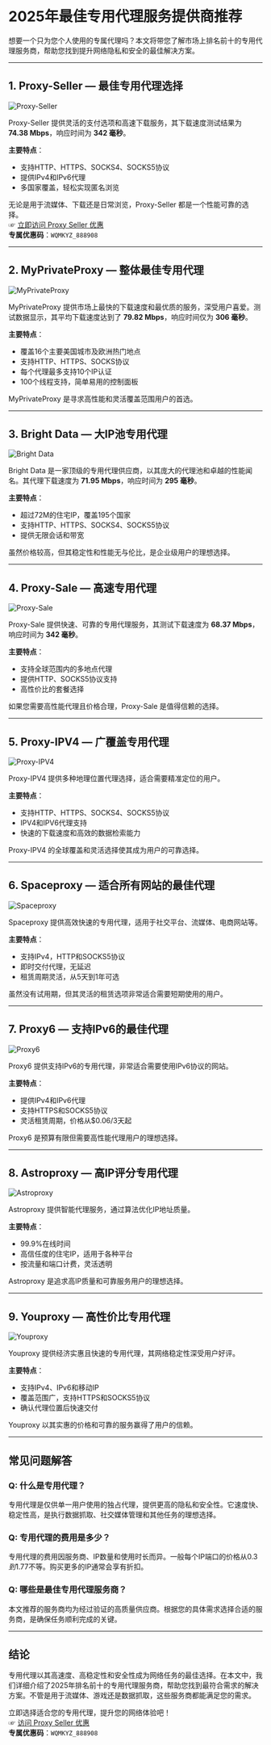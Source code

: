 # 2025年最佳专用代理服务提供商推荐

想要一个只为您个人使用的专属代理吗？本文将带您了解市场上排名前十的专用代理服务商，帮助您找到提升网络隐私和安全的最佳解决方案。

---

## 1. Proxy-Seller — **最佳专用代理选择**

![Proxy-Seller](https://www.linuxhaxor.net/wp-content/uploads/2023/11/Proxy-Seller-%E2%80%94-Best-Alternative-To-MyPrivateProxy.jpg)

Proxy-Seller 提供灵活的支付选项和高速下载服务，其下载速度测试结果为 **74.38 Mbps**，响应时间为 **342 毫秒**。

**主要特点**：
- 支持HTTP、HTTPS、SOCKS4、SOCKS5协议
- 提供IPv4和IPv6代理
- 多国家覆盖，轻松实现匿名浏览

无论是用于流媒体、下载还是日常浏览，Proxy-Seller 都是一个性能可靠的选择。  
☞ [立即访问 Proxy Seller 优惠](https://bit.ly/proxy-seller-coupon)  
**专属优惠码**：`WQMKYZ_888908`

---

## 2. MyPrivateProxy — **整体最佳专用代理**

![MyPrivateProxy](https://www.linuxhaxor.net/wp-content/uploads/2023/11/MyPrivateProxy-%E2%80%94-Overall-Best-Dedicated-Proxy.jpg)

MyPrivateProxy 提供市场上最快的下载速度和最优质的服务，深受用户喜爱。测试数据显示，其平均下载速度达到了 **79.82 Mbps**，响应时间仅为 **306 毫秒**。

**主要特点**：
- 覆盖16个主要美国城市及欧洲热门地点
- 支持HTTP、HTTPS、SOCKS协议
- 每个代理最多支持10个IP认证
- 100个线程支持，简单易用的控制面板

MyPrivateProxy 是寻求高性能和灵活覆盖范围用户的首选。

---

## 3. Bright Data — **大IP池专用代理**

![Bright Data](https://www.linuxhaxor.net/wp-content/uploads/2023/11/Bright-Data-%E2%80%94-Dedicated-Proxy-With-Large-IP-Pool.jpg)

Bright Data 是一家顶级的专用代理供应商，以其庞大的代理池和卓越的性能闻名。其代理下载速度为 **71.95 Mbps**，响应时间为 **295 毫秒**。

**主要特点**：
- 超过72M的住宅IP，覆盖195个国家
- 支持HTTP、HTTPS、SOCKS4、SOCKS5协议
- 提供无限会话和带宽

虽然价格较高，但其稳定性和性能无与伦比，是企业级用户的理想选择。

---

## 4. Proxy-Sale — **高速专用代理**

![Proxy-Sale](https://www.linuxhaxor.net/wp-content/uploads/2023/11/Proxy-Sale-%E2%80%94-High-Speed-Dedicated-Proxy.jpg)

Proxy-Sale 提供快速、可靠的专用代理服务，其测试下载速度为 **68.37 Mbps**，响应时间为 **342 毫秒**。

**主要特点**：
- 支持全球范围内的多地点代理
- 提供HTTP、SOCKS5协议支持
- 高性价比的套餐选择

如果您需要高性能代理且价格合理，Proxy-Sale 是值得信赖的选择。

---

## 5. Proxy-IPV4 — **广覆盖专用代理**

![Proxy-IPV4](https://www.linuxhaxor.net/wp-content/uploads/2023/11/Proxy-IPV4-%E2%80%94-Dedicated-Proxy-With-Good-Location-Coverage.jpg)

Proxy-IPV4 提供多种地理位置代理选择，适合需要精准定位的用户。

**主要特点**：
- 支持HTTP、HTTPS、SOCKS4、SOCKS5协议
- IPV4和IPV6代理支持
- 快速的下载速度和高效的数据检索能力

Proxy-IPV4 的全球覆盖和灵活选择使其成为用户的可靠选择。

---

## 6. Spaceproxy — **适合所有网站的最佳代理**

![Spaceproxy](https://www.linuxhaxor.net/wp-content/uploads/2023/11/Spaceproxy-%E2%80%94-Best-Dedicated-Proxy-For-Any-Site.jpg)

Spaceproxy 提供高效快速的专用代理，适用于社交平台、流媒体、电商网站等。

**主要特点**：
- 支持IPv4，HTTP和SOCKS5协议
- 即时交付代理，无延迟
- 租赁周期灵活，从5天到1年可选

虽然没有试用期，但其灵活的租赁选项非常适合需要短期使用的用户。

---

## 7. Proxy6 — **支持IPv6的最佳代理**

![Proxy6](https://www.linuxhaxor.net/wp-content/uploads/2023/11/Proxy6-%E2%80%94-Best-Dedicated-Proxy-Suitable-For-Sites-With-IPv6-Support.jpg)

Proxy6 提供支持IPv6的专用代理，非常适合需要使用IPv6协议的网站。

**主要特点**：
- 提供IPv4和IPv6代理
- 支持HTTPS和SOCKS5协议
- 灵活租赁周期，价格从$0.06/3天起

Proxy6 是预算有限但需要高性能代理用户的理想选择。

---

## 8. Astroproxy — **高IP评分专用代理**

![Astroproxy](https://www.linuxhaxor.net/wp-content/uploads/2023/11/Astroproxy-%E2%80%94-Best-Dedicated-Proxy-With-High-IP-Scores.jpg)

Astroproxy 提供智能代理服务，通过算法优化IP地址质量。

**主要特点**：
- 99.9%在线时间
- 高信任度的住宅IP，适用于各种平台
- 按流量和端口计费，灵活透明

Astroproxy 是追求高IP质量和可靠服务用户的理想选择。

---

## 9. Youproxy — **高性价比专用代理**

![Youproxy](https://www.linuxhaxor.net/wp-content/uploads/2023/11/Youproxy-%E2%80%94-Best-Cost-Effective-Dedicated-Proxy-With-Uninterrupted-Network.jpg)

Youproxy 提供经济实惠且快速的专用代理，其网络稳定性深受用户好评。

**主要特点**：
- 支持IPv4、IPv6和移动IP
- 覆盖范围广，支持HTTPS和SOCKS5协议
- 确认代理位置后快速交付

Youproxy 以其实惠的价格和可靠的服务赢得了用户的信赖。

---

## 常见问题解答

### Q: 什么是专用代理？
专用代理是仅供单一用户使用的独占代理，提供更高的隐私和安全性。它速度快、稳定性高，是执行数据抓取、社交媒体管理和其他任务的理想选择。

### Q: 专用代理的费用是多少？
专用代理的费用因服务商、IP数量和使用时长而异。一般每个IP端口的价格从$0.3到$1.77不等。购买更多的IP通常会享有折扣。

### Q: 哪些是最佳专用代理服务商？
本文推荐的服务商均为经过验证的高质量供应商。根据您的具体需求选择合适的服务商，是确保任务顺利完成的关键。

---

## 结论

专用代理以其高速度、高稳定性和安全性成为网络任务的最佳选择。在本文中，我们详细介绍了2025年排名前十的专用代理服务商，帮助您找到最符合需求的解决方案。不管是用于流媒体、游戏还是数据抓取，这些服务商都能满足您的需求。

立即选择适合您的专用代理，提升您的网络体验吧！  
☞ [访问 Proxy Seller 优惠](https://bit.ly/proxy-seller-coupon)  
**专属优惠码**：`WQMKYZ_888908`
